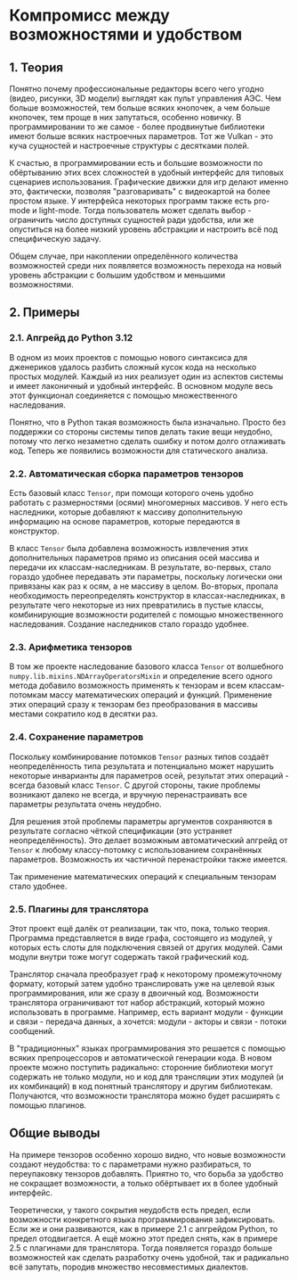 # Компромисс между возможностями и удобством

## 1. Теория
Понятно почему профессиональные редакторы всего чего угодно
(видео, рисунки, 3D модели)
выглядят как пульт управления АЭС.
Чем больше возможностей, тем больше всяких кнопочек,
а чем больше кнопочек, тем проще в них запутаться,
особенно новичку.
В программировании то же самое - более продвинутые библиотеки
имеют больше всяких настроечных параметров.
Тот же Vulkan - это куча сущностей и настроечные структуры с десятками полей.

К счастью, в программировании есть и большие возможности
по обёртыванию этих всех сложностей в удобный интерфейс
для типовых сценариев использования.
Графические движки для игр делают именно это,
фактически, позволяя "разговаривать" с видеокартой
на более простом языке.
У интерфейса некоторых программ также есть pro-mode и light-mode.
Тогда пользователь может сделать выбор -
ограничить число доступных сущностей ради удобства,
или же опуститься на более низкий уровень абстракции
и настроить всё под специфическую задачу.

Общем случае, при накоплении определённого количества возможностей
среди них появляется возможность перехода на новый уровень абстракции
с большим удобством и меньшими возможностями.


## 2. Примеры

### 2.1. Апгрейд до Python 3.12
В одном из моих проектов
с помощью нового синтаксиса для дженериков
удалось разбить сложный кусок кода на несколько простых модулей.
Каждый из них реализует один из аспектов системы
и имеет лаконичный и удобный интерфейс.
В основном модуле весь этот функционал соединяется
с помощью множественного наследования.

Понятно, что в Python такая возможность была изначально.
Просто без поддержки со стороны системы типов делать такие вещи неудобно,
потому что легко незаметно сделать ошибку и потом долго отлаживать код.
Теперь же появились возможности для статического анализа.


### 2.2. Автоматическая сборка параметров тензоров
Есть базовый класс `Tensor`,
при помощи которого очень удобно работать с размерностями (осями)
многомерных массивов.
У него есть наследники, которые добавляют к массиву дополнительную информацию
на основе параметров, которые передаются в конструктор.

В класс `Tensor` была добавлена возможность
извлечения этих дополнительных параметров прямо из описания осей массива
и передачи их классам-наследникам.
В результате, во-первых, стало гораздо удобнее передавать эти параметры,
поскольку логически они привязаны как раз к осям, а не массиву в целом.
Во-вторых, пропала необходимость
переопределять конструктор в классах-наследниках,
в результате чего некоторые из них превратились в пустые классы,
комбинирующие возможности родителей с помощью множественного наследования.
Создание наследников стало гораздо удобнее.


### 2.3. Арифметика тензоров
В том же проекте наследование базового класса `Tensor`
от волшебного `numpy.lib.mixins.NDArrayOperatorsMixin`
и определение всего одного метода добавило возможность
применять к тензорам и всем классам-потомкам
массу математических операций и функций.
Применение этих операций сразу к тензорам без преобразования в массивы
местами сократило код в десятки раз.


### 2.4. Сохранение параметров
Поскольку комбинирование потомков `Tensor` разных типов
создаёт неопределённость типа результата и потенциально
может нарушить некоторые инварианты для параметров осей,
результат этих операций - всегда базовый класс `Tensor`.
С другой стороны, такие проблемы возникают далеко не всегда,
и вручную перенастраивать все параметры результата очень неудобно.

Для решения этой проблемы параметры аргументов сохраняются
в результате согласно чёткой спецификации (это устраняет неопределённость).
Это делает возможным автоматический апгрейд от `Tensor`
к любому классу-потомку с использованием сохранённых параметров.
Возможность их частичной перенастройки также имеется.

Так применение математических операций к специальным тензорам стало удобнее.


### 2.5. Плагины для транслятора
Этот проект ещё далёк от реализации,
так что, пока, только теория.
Программа представляется в виде графа,
состоящего из модулей, у которых есть слоты для подключения
связей от других модулей.
Сами модули внутри тоже могут содержать такой графический код.

Транслятор сначала преобразует граф к некоторому промежуточному формату,
который затем удобно транслировать уже на целевой язык программирования,
или же сразу в двоичный код.
Возможности транслятора ограничивают тот набор абстракций,
который можно использовать в программе.
Например, есть вариант модули - функции и связи - передача данных,
а хочется: модули - акторы и связи - потоки сообщений.

В "традиционных" языках программирования это решается
с помощью всяких препроцессоров и автоматической генерации кода.
В новом проекте можно поступить радикально:
сторонние библиотеки могут содержать не только модули,
но и код для трансляции этих модулей (и их комбинаций)
в код понятный транслятору и другим библиотекам. 
Получаются, что возможности транслятора
можно будет расширять с помощью плагинов.


## Общие выводы
На примере тензоров особенно хорошо видно,
что новые возможности создают неудобства:
то с параметрами нужно разбираться,
то переупаковку тензоров добавлять.
Приятно то, что борьба за удобство не сокращает возможности,
а только обёртывает их в более удобный интерфейс.

Теоретически, у такого сокрытия неудобств есть предел,
если возможности конкретного языка программирования зафиксировать.
Если же и они развиваются, как в примере 2.1 с апгрейдом Python,
то предел отодвигается.
А ещё можно этот предел снять, как в примере 2.5 с плагинами для транслятора.
Тогда появляется гораздо больше возможностей
как сделать разработку очень удобной,
так и радикально всё запутать, породив множество несовместимых диалектов.
